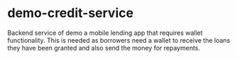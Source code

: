 # demo-credit-service
 Backend service of demo a mobile lending app that requires wallet functionality. This is needed as borrowers need a wallet to receive the loans they have been granted and also send the money for repayments.
